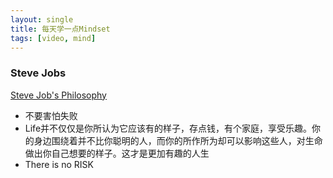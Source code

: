 ```yaml
---
layout: single
title: 每天学一点Mindset
tags: [video, mind]
---
```


### Steve Jobs

[Steve Job's Philosophy](https://www.youtube.com/watch?v=uwf38MVMbc8)

- 不要害怕失败
- Life并不仅仅是你所认为它应该有的样子，存点钱，有个家庭，享受乐趣。你的身边围绕着并不比你聪明的人，而你的所作所为却可以影响这些人，对生命做出你自己想要的样子。这才是更加有趣的人生
- There is no RISK
